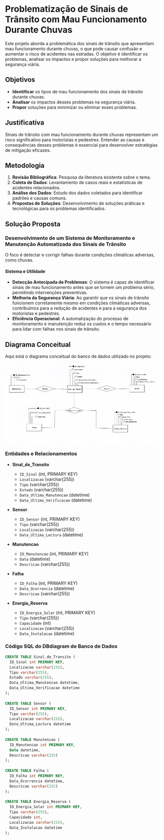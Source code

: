 # Problematização de Sinais de Trânsito com Mau Funcionamento Durante Chuvas

Este projeto aborda a problemática dos sinais de trânsito que apresentam mau funcionamento durante chuvas, o que pode causar confusão e aumentar o risco de acidentes nas estradas. O objetivo é identificar os problemas, analisar os impactos e propor soluções para melhorar a segurança viária.

## Objetivos

- **Identificar** os tipos de mau funcionamento dos sinais de trânsito durante chuvas.
- **Analisar** os impactos desses problemas na segurança viária.
- **Propor** soluções para minimizar ou eliminar esses problemas.

## Justificativa

Sinais de trânsito com mau funcionamento durante chuvas representam um risco significativo para motoristas e pedestres. Entender as causas e consequências desses problemas é essencial para desenvolver estratégias de mitigação eficazes.

## Metodologia

1. **Revisão Bibliográfica**: Pesquisa da literatura existente sobre o tema.
2. **Coleta de Dados**: Levantamento de casos reais e estatísticas de acidentes relacionados.
3. **Análise dos Dados**: Estudo dos dados coletados para identificar padrões e causas comuns.
4. **Propostas de Soluções**: Desenvolvimento de soluções práticas e tecnológicas para os problemas identificados.

## Solução Proposta

### Desenvolvimento de um Sistema de Monitoramento e Manutenção Automatizada dos Sinais de Trânsito

O foco é detectar e corrigir falhas durante condições climáticas adversas, como chuvas.

#### Sistema e Utilidade

- **Detecção Antecipada de Problemas**: O sistema é capaz de identificar sinais de mau funcionamento antes que se tornem um problema sério, permitindo intervenções preventivas.
- **Melhoria da Segurança Viária**: Ao garantir que os sinais de trânsito funcionem corretamente mesmo em condições climáticas adversas, contribuímos para a redução de acidentes e para a segurança dos motoristas e pedestres.
- **Eficiência Operacional**: A automatização do processo de monitoramento e manutenção reduz os custos e o tempo necessário para lidar com falhas nos sinais de trânsito.

## Diagrama Conceitual

Aqui está o diagrama conceitual do banco de dados utilizado no projeto:

![Diagrama conceitual feito no brmodelo](Projeto_Sinais_Transito.png)

### Entidades e Relacionamentos

- **Sinal_de_Transito**
  - `ID_Sinal` (int, PRIMARY KEY)
  - `Localizacao` (varchar(255))
  - `Tipo` (varchar(255))
  - `Estado` (varchar(255))
  - `Data_Ultima_Manutencao` (datetime)
  - `Data_Ultima_Verificacao` (datetime)

- **Sensor**
  - `ID_Sensor` (int, PRIMARY KEY)
  - `Tipo` (varchar(255))
  - `Localizacao` (varchar(255))
  - `Data_Ultima_Lectura` (datetime)

- **Manutencao**
  - `ID_Manutencao` (int, PRIMARY KEY)
  - `Data` (datetime)
  - `Descricao` (varchar(255))

- **Falha**
  - `ID_Falha` (int, PRIMARY KEY)
  - `Data_Ocorrencia` (datetime)
  - `Descricao` (varchar(255))

- **Energia_Reserva**
  - `ID_Energia_Solar` (int, PRIMARY KEY)
  - `Tipo` (varchar(255))
  - `Capacidade` (int)
  - `Localizacao` (varchar(255))
  - `Data_Instalacao` (datetime)

### Código SQL do DBdiagram de Banco de Dados

```sql
CREATE TABLE Sinal_de_Transito (
  ID_Sinal int PRIMARY KEY,
  Localizacao varchar(255),
  Tipo varchar(255),
  Estado varchar(255),
  Data_Ultima_Manutencao datetime,
  Data_Ultima_Verificacao datetime
);

CREATE TABLE Sensor (
  ID_Sensor int PRIMARY KEY,
  Tipo varchar(255),
  Localizacao varchar(255),
  Data_Ultima_Lectura datetime
);

CREATE TABLE Manutencao (
  ID_Manutencao int PRIMARY KEY,
  Data datetime,
  Descricao varchar(255)
);

CREATE TABLE Falha (
  ID_Falha int PRIMARY KEY,
  Data_Ocorrencia datetime,
  Descricao varchar(255)
);

CREATE TABLE Energia_Reserva (
  ID_Energia_Solar int PRIMARY KEY,
  Tipo varchar(255),
  Capacidade int,
  Localizacao varchar(255),
  Data_Instalacao datetime
);
```

